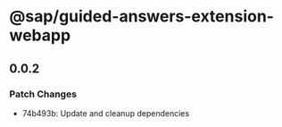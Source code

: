 # @sap/guided-answers-extension-webapp

## 0.0.2

### Patch Changes

-   74b493b: Update and cleanup dependencies
